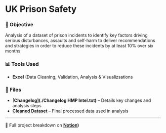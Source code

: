 # UK Prison Safety

### 🎯 Objective
Analysis of a dataset of prison incidents to identify key factors driving serious disturbances, 
assaults and self-harm to deliver recommendations and strategies in order to 
reduce these incidents by at least 10% over six months

### 📊 Tools Used
- **Excel** (Data Cleaning, Validation, Analysis & Visualizsations

### 📂 Files
- **[Changelog](./Changelog HMP Intel.txt)** – Details key changes and analysis steps
- **[Cleaned Dataset](./analysis.xlsx)** – Final processed data used in analysis
  
---

🔗 Full project breakdown on **[Notion](https://gray-diascia-2f7.notion.site/Thane-Macdonald-Data-Portfolio-19f009096b56801cbf3ce5c6d4b54608))**
